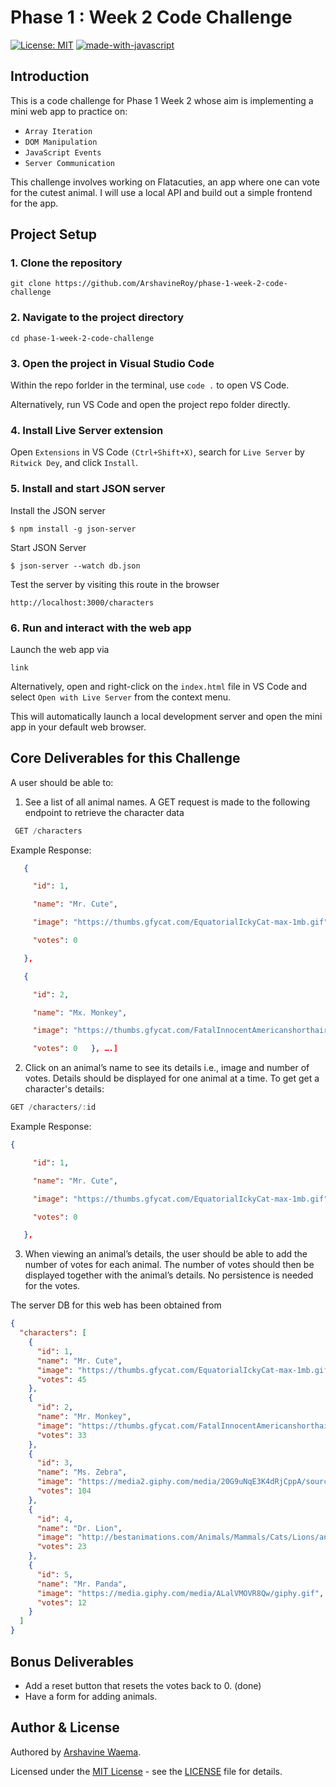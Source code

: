 # Phase 1 : Week 2 Code Challenge
[![License: MIT](https://img.shields.io/badge/License-MIT-yellow.svg)](https://opensource.org/licenses/MIT)
[![made-with-javascript](https://img.shields.io/badge/Made%20with-JavaScript-1f425f.svg)](https://www.javascript.com)

## Introduction

This is a code challenge for Phase 1 Week 2 whose aim is implementing a mini web app to practice on:

- `Array Iteration`
- `DOM Manipulation`
- `JavaScript Events`
- `Server Communication`

This challenge involves working on Flatacuties, an app where one can vote for the cutest animal. I will use a local API and build out a simple frontend for the app.

## Project Setup
### 1. Clone the repository
```
git clone https://github.com/ArshavineRoy/phase-1-week-2-code-challenge
```

### 2. Navigate to the project directory
```
cd phase-1-week-2-code-challenge
```
### 3. Open the project in Visual Studio Code

Within the repo forlder in the terminal, use `code .` to open VS Code.

Alternatively, run VS Code and open the project repo folder directly.

### 4. Install Live Server extension

Open `Extensions` in VS Code `(Ctrl+Shift+X)`, search for `Live Server` by `Ritwick Dey`, and click `Install`.


### 5. Install and start JSON server

Install the JSON server

```
$ npm install -g json-server
```
Start JSON Server

```
$ json-server --watch db.json
```

Test the server by visiting this route in the browser

```
http://localhost:3000/characters
```

### 6. Run and interact with the web app

Launch the web app via

```
link
```
Alternatively, open and right-click on the `index.html` file in VS Code and select `Open with Live Server` from the context menu.

This will automatically launch a local development server and open the mini app in your default web browser.

## Core Deliverables for this Challenge
A user should be able to:

1. See a list of all animal names. A GET request is made to the following endpoint to retrieve the character data
```js
 GET /characters
```

Example Response:

```json
   {

     "id": 1,

     "name": "Mr. Cute",

     "image": "https://thumbs.gfycat.com/EquatorialIckyCat-max-1mb.gif",

     "votes": 0

   },

   {

     "id": 2,

     "name": "Mx. Monkey",

     "image": "https://thumbs.gfycat.com/FatalInnocentAmericanshorthair-max-1mb.gif",

     "votes": 0   }, ….]
```

2. Click on an animal’s name to see its details i.e., image and number of votes. Details should be displayed for one animal at a time. To get get a character's details:

```js
GET /characters/:id
```
Example Response:

```json
{

     "id": 1,

     "name": "Mr. Cute",

     "image": "https://thumbs.gfycat.com/EquatorialIckyCat-max-1mb.gif",

     "votes": 0

   },
```

3. When viewing an animal’s details, the user should be able to add the number of votes for each animal. The number of votes should then be displayed together with the animal’s details. No persistence is needed for the votes.

The server DB for this web has been obtained from

```json
{
  "characters": [
    {
      "id": 1,
      "name": "Mr. Cute",
      "image": "https://thumbs.gfycat.com/EquatorialIckyCat-max-1mb.gif",
      "votes": 45
    },
    {
      "id": 2,
      "name": "Mr. Monkey",
      "image": "https://thumbs.gfycat.com/FatalInnocentAmericanshorthair-max-1mb.gif",
      "votes": 33
    },
    {
      "id": 3,
      "name": "Ms. Zebra",
      "image": "https://media2.giphy.com/media/20G9uNqE3K4dRjCppA/source.gif",
      "votes": 104
    },
    {
      "id": 4,
      "name": "Dr. Lion",
      "image": "http://bestanimations.com/Animals/Mammals/Cats/Lions/animated-lion-gif-11.gif",
      "votes": 23
    },
    {
      "id": 5,
      "name": "Mr. Panda",
      "image": "https://media.giphy.com/media/ALalVMOVR8Qw/giphy.gif",
      "votes": 12
    }
  ]
}
```

## Bonus Deliverables

- Add a reset button that resets the votes back to 0. (done)
- Have a form for adding animals.

## Author & License

Authored by [Arshavine Waema](https://github.com/ArshavineRoy).

Licensed under the [MIT License](LICENSE) - see the [LICENSE](LICENSE) file for details.
